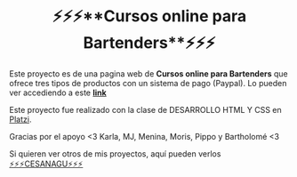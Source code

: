 <h1 align="center">⚡⚡⚡**Cursos online para Bartenders**⚡⚡⚡</h1>

Este proyecto es de una pagina web de **Cursos online para Bartenders** que ofrece tres tipos de productos con un sistema de pago (Paypal). Lo pueden ver accediendo a este <a href="https://cesanagu.github.io/htmlycss-rulotico/htmlycss.html">**link**</a>

Este proyecto fue realizado con la clase de DESARROLLO HTML Y CSS en <a href="https://platzi.com">Platzi</a>.

Gracias por el apoyo <3 Karla, MJ, Menina, Moris, Pippo y Bartholomé <3

Si quieren ver otros de mis proyectos, aquí pueden verlos <a href="https://github.com/cesanagu">⚡⚡⚡CESANAGU⚡⚡⚡</a>
